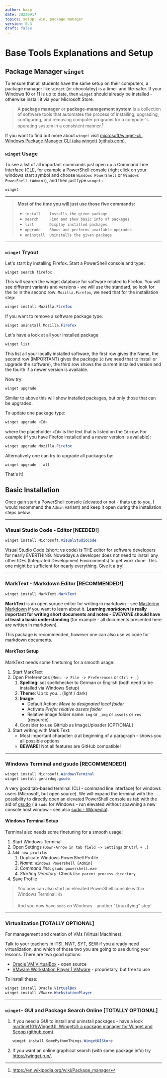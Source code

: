 ```yaml
---
author: hasp
date: 20220917
topics: setup, win, package manager
version: 0.3
draft: false
---
```


# Base Tools Explanations and Setup

## Package Manager `winget`

To ensure that all students have the same setup on their computers, a package manager like `winget` (or chocolatey) is a time- and life-safer.  If your Windows 10 or 11 is up to date, then `winget` should already be installed - otherwise install it via your Microsoft Store.

> A **package manager** or **package-management system** is a collection of software tools that automates the process of installing, upgrading, configuring, and removing computer programs for a computer's operating system in a consistent manner.[^wikipedia]
>
> [^wikipedia]: https://en.wikipedia.org/wiki/Package_manager

If you want to find out more about `winget` visit [microsoft/winget-cli: Windows Package Manager CLI (aka winget) (github.com)](https://github.com/microsoft/winget-cli).

### `winget` Usage

To see a list of all important commands just open up a Command Line Interface (CLI), for example a PowerShell console (right click on your windows start symbol and choose `Windows PowerShell` or `Windows PowerShell (Admin)`), and then just type `winget` :

```powershell
winget
```

---

> **Most of the time you will just use those five commands:**
>
> - `install    Installs the given package`
> - `search     Find and show basic info of packages`
> - `list       Display installed packages`
> - `upgrade    Shows and performs available upgrades`
> - `uninstall  Uninstalls the given package`

---

### `winget` Tryout

Let's start by installing Firefox. Start a PowerShell console and type:

```power
winget search firefox
```

This will search the winget database for software related to Firefox. You will see different variants and versions - we will use the standard, so look for the `Id` in the second row: `Mozilla.Firefox`, we need that for the installation step:

```powershell
winget install Mozilla.Firefox
```

If you want to remove a software package type:

```powershell
winget uninstall Mozilla.Firefox
```

Let's have a look at all your installed package

```powershell
winget list
```

This list all your locally installed software, the first row gives the Name, the second row (IMPORTANT) gives the package `Id` (we need that to install or upgrade the software), the third row shows the current installed version and the fourth if a newer version is available.

Now try:

```powershell
winget upgrade
```

Similar to above this will show installed packages, but only those that can be upgraded. 

To update one package type:

```powershell
winget upgrade <Id>
```

where the placeholder `<Id>` is the text that is listed on the `Id`-row. For example (if you have Firefox installed and a newer version is available):

```powershell
winget upgrade Mozilla.Firefox
```

Alternatively one can try to upgrade all packages by:

```powershell
winget upgrade --all
```

That's it! 

## Basic Installation

Once gain start a PowerShell console (elevated or not - thats up to you, I would recommend the `Admin` variant) and keep it open during the installation steps below.

---

### Visual Studio Code - Editor [NEEDED!]

```powershell
winget install Microsoft.VisualStudioCode
```

Visual Studio Code (short: vs code) is THE editor for software developers for nearly EVERTHING. Nowadays a developer does not need to install any other IDEs (Integrated Development Environments) to get work done. This one might be sufficient for nearly everything. Give it a try!

---

### MarkText - Markdown Editor [RECOMMENDED!]

```powershell
winget install MarkText.MarkText
```

**MarkText** is an open soruce editor for writing in markdown - see [Mastering Markdown](https://guides.github.com/features/mastering-markdown/) if you want to learn about it. **Learning *markdown* is really important for writing short documents and notes - EVEYONE should have at least a basic understanding** (for example - all documents presented here are written in markdown).

This package is recommended, however one can also use vs code for markdown documents.

#### MarkText Setup

MarkText needs some finetuning for a smooth usage:

1. Start MarkText
2. Open Preferences (`Menu -> File -> Preferences` or `Ctrl + ,`)
   1. **Spelling**: set spellchecker to German or English (both need to be installed via Windows Setup)
   2. **Theme**: Up to you... (light /  dark)
   3. **Image**:
      - Default Action: *Move to designated local folder*
      - Activate *Prefer relative assets folder*
      - Relative image folder name: `img` or `_img` or `assets` or `res` (resource)
   4. Consider to use GitHub as ImageUploader [OPTIONAL]
3. Start writing with Mark Text:
   - Most important character: `@` at beginning of a paragraph - shows you all possible options
   - **BEWARE!** Not all features are GitHub compatible!

---

### Windows Terminal and gsudo [RECOMMENDED!]

```powershell
winget install Microsoft.WindowsTerminal
winget install gerardog.gsudo
```

A very good tab-based terminal (CLI - command line interface) for windows users (Microsoft, but open source). We will expand the terminal with the possibility to directly open an elevated PowerShell console as tab with the aid of [gsudo](https://github.com/gerardog/gsudo) ( a `sudo` for Windows - run elevated without spawning a new console host window - see also [sudo - Wikipedia](https://en.wikipedia.org/wiki/Sudo)).

#### Windows Terminal Setup

Terminal also needs some finetuning for a smooth usage:

1. Start Windows Terminal
2. Open Settings (`Down-Arrow in tab field -> Settings` or `Ctrl + ,`)
3. `Add new profile`:
   1. Duplicate Windows PowerShell Profile
   2. *Name*: `Windows Powershell [Admin]`
   3. *Command line*: `gsudo powershell.exe`
   4. *Starting Directory*: Check `Use parent process directory`
4. Save Profile

>  You now can also start an elevated PowerShell console within Windows Terminal! :+1:
>
>  And you now have `sudo` on Windows - another "Linuxifying" step!



---

### Virtualization [TOTALLY OPTIONAL]

For management and creation of VMs (Virtual Machines).

Talk to your teachers in ITSI, NWT, SYT, SEW if you already need virtualization, and which of those two you are going to use during your lessons. There are two good options:

- [Oracle VM VirtualBox](https://www.virtualbox.org/) - open source
- [VMware Workstation Player | VMware](https://www.vmware.com/products/workstation-player.html) - proprietary, but free to use

To install these:

```powershell
winget install Oracle.VirtualBox
winget install VMware.WorkstationPlayer
```

---

### `winget`- GUI and Package Search Online  [TOTALLY OPTIONAL]

1. If you need a GUI to install and uninstall packages - have a look [martinet101/WingetUI: WingetUI: a package manager for Winget and Scoop (github.com)](https://github.com/martinet101/WinGetUI).

   ```powershell
   winget install SomePythonThings.WingetUIStore
   ```

2. If you want an online graphical search (with some package info) try https://winget.run/.




